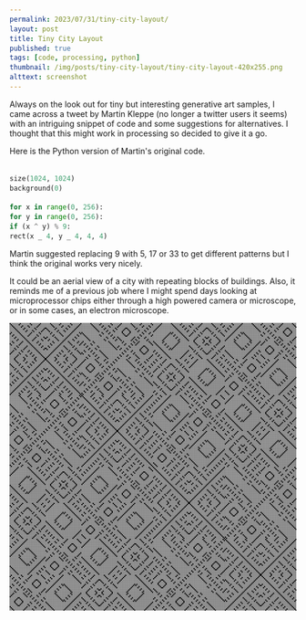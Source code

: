 ```yaml
---
permalink: 2023/07/31/tiny-city-layout/
layout: post
title: Tiny City Layout
published: true
tags: [code, processing, python]
thumbnail: /img/posts/tiny-city-layout/tiny-city-layout-420x255.png
alttext: screenshot
---
```


Always on the look out for tiny but interesting generative art samples, I came across a tweet by Martin Kleppe (no longer a twitter users it seems) with an intriguing
snippet of code and some suggestions for alternatives. I thought that this might work in processing so decided to give it a go.

Here is the Python version of Martin's original code.

```python

size(1024, 1024)
background(0)

for x in range(0, 256):
for y in range(0, 256):
if (x ^ y) % 9:
rect(x _ 4, y _ 4, 4, 4)

```

Martin suggested replacing 9 with 5, 17 or 33 to get different patterns but I think the original works very nicely.

It could be an aerial view of a city with repeating blocks of buildings. Also, it reminds me of a previous job where I
might spend days looking at microprocessor chips either through a high powered camera or microscope, or in some cases,
an electron microscope.

![screenshot](/img/posts/tiny-city-layout/art-1.png)
